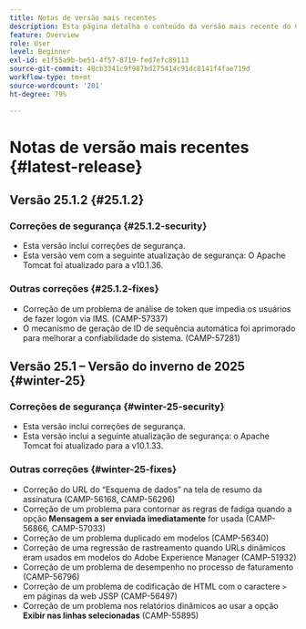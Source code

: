 ```yaml
---
title: Notas de versão mais recentes
description: Esta página detalha o conteúdo da versão mais recente do Campaign Standard
feature: Overview
role: User
level: Beginner
exl-id: e1f55a9b-be51-4f57-8719-fed7efc89113
source-git-commit: 48cb3341c9f987bd275414c91dc8141f4fae719d
workflow-type: tm+mt
source-wordcount: '201'
ht-degree: 79%

---
```



# Notas de versão mais recentes {#latest-release}

<!--
## Release notes {#e-new-release}


This section lists improvements and changes included in the next Campaign Standard release.

>[!CAUTION]
>
>This content is subject to changes without prior notice until the stage environments upgrade date. Learn more in the [Release planning page](../../rn/using/release-planning.md).

-->

## Versão 25.1.2 {#25.1.2}

### Correções de segurança {#25.1.2-security}

* Esta versão inclui correções de segurança.
* Esta versão vem com a seguinte atualização de segurança: O Apache Tomcat foi atualizado para a v10.1.36.

### Outras correções {#25.1.2-fixes}

* Correção de um problema de análise de token que impedia os usuários de fazer logon via IMS. (CAMP-57337)
* O mecanismo de geração de ID de sequência automática foi aprimorado para melhorar a confiabilidade do sistema. (CAMP-57281)

## Versão 25.1 – Versão do inverno de 2025 {#winter-25}

### Correções de segurança {#winter-25-security}

* Esta versão inclui correções de segurança.
* Esta versão inclui a seguinte atualização de segurança: o Apache Tomcat foi atualizado para a v10.1.33.

### Outras correções {#winter-25-fixes}


* Correção do URL do “Esquema de dados” na tela de resumo da assinatura (CAMP-56168, CAMP-56296)
* Correção de um problema para contornar as regras de fadiga quando a opção **Mensagem a ser enviada imediatamente** for usada (CAMP-56866, CAMP-57033)
* Correção de um problema duplicado em modelos (CAMP-56340)
* Correção de uma regressão de rastreamento quando URLs dinâmicos eram usados em modelos do Adobe Experience Manager (CAMP-51932)
* Correção de um problema de desempenho no processo de faturamento (CAMP-56796)
* Correção de um problema de codificação de HTML com o caractere `>` em páginas da web JSSP (CAMP-56497)
* Correção de um problema nos relatórios dinâmicos ao usar a opção **Exibir nas linhas selecionadas** (CAMP-55895)

